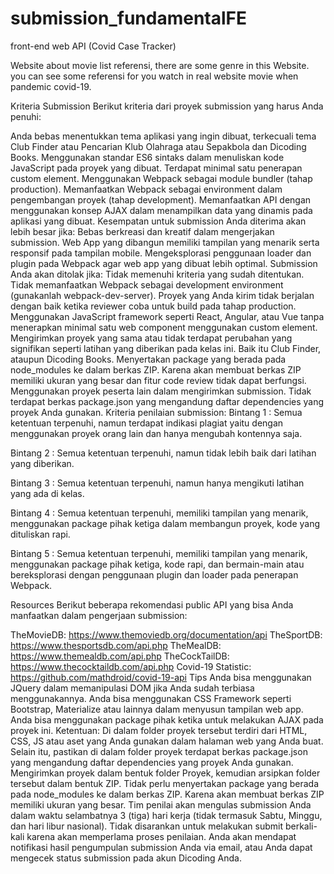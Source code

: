 # submission_fundamentalFE

front-end web API (Covid Case Tracker)

Website about movie list referensi, there are some genre in this Website. you can see some referensi for you watch in real website movie when pandemic covid-19.

Kriteria Submission
Berikut kriteria dari proyek submission yang harus Anda penuhi:

Anda bebas menentukkan tema aplikasi yang ingin dibuat, terkecuali tema Club Finder atau Pencarian Klub Olahraga atau Sepakbola dan Dicoding Books.
Menggunakan standar ES6 sintaks dalam menuliskan kode JavaScript pada proyek yang dibuat.
Terdapat minimal satu penerapan custom element.
Menggunakan Webpack sebagai module bundler (tahap production).
Memanfaatkan Webpack sebagai environment dalam pengembangan proyek (tahap development).
Memanfaatkan API dengan menggunakan konsep AJAX dalam menampilkan data yang dinamis pada aplikasi yang dibuat.
Kesempatan untuk submission Anda diterima akan lebih besar jika:
Bebas berkreasi dan kreatif dalam mengerjakan submission.
Web App yang dibangun memiliki tampilan yang menarik serta responsif pada tampilan mobile.
Mengeksplorasi penggunaan loader dan plugin pada Webpack agar web app yang dibuat lebih optimal.
Submission Anda akan ditolak jika:
Tidak memenuhi kriteria yang sudah ditentukan.
Tidak memanfaatkan Webpack sebagai development environment (gunakanlah webpack-dev-server).
Proyek yang Anda kirim tidak berjalan dengan baik ketika reviewer coba untuk build pada tahap production.
Menggunakan JavaScript framework seperti React, Angular, atau Vue tanpa menerapkan minimal satu web component menggunakan custom element.
Mengirimkan proyek yang sama atau tidak terdapat perubahan yang signifikan seperti latihan yang diberikan pada kelas ini. Baik itu Club Finder, ataupun Dicoding Books.
Menyertakan package yang berada pada node_modules ke dalam berkas ZIP. Karena akan membuat berkas ZIP memiliki ukuran yang besar dan fitur code review tidak dapat berfungsi.
Menggunakan proyek peserta lain dalam mengirimkan submission.
Tidak terdapat berkas package.json yang mengandung daftar dependencies yang proyek Anda gunakan.
Kriteria penilaian submission:
Bintang 1 : Semua ketentuan terpenuhi, namun terdapat indikasi plagiat yaitu dengan menggunakan proyek orang lain dan hanya mengubah kontennya saja.

Bintang 2 : Semua ketentuan terpenuhi, namun tidak lebih baik dari latihan yang diberikan.

Bintang 3 : Semua ketentuan terpenuhi, namun hanya mengikuti latihan yang ada di kelas.

Bintang 4 : Semua ketentuan terpenuhi, memiliki tampilan yang menarik, menggunakan package pihak ketiga dalam membangun proyek, kode yang dituliskan rapi.

Bintang 5 : Semua ketentuan terpenuhi, memiliki tampilan yang menarik, menggunakan package pihak ketiga, kode rapi, dan bermain-main atau bereksplorasi dengan penggunaan plugin dan loader pada penerapan Webpack.

Resources
Berikut beberapa rekomendasi public API yang bisa Anda manfaatkan dalam pengerjaan submission:

TheMovieDB: https://www.themoviedb.org/documentation/api
TheSportDB: https://www.thesportsdb.com/api.php
TheMealDB: https://www.themealdb.com/api.php
TheCockTailDB: https://www.thecocktaildb.com/api.php
Covid-19 Statistic: https://github.com/mathdroid/covid-19-api
Tips
Anda bisa menggunakan JQuery dalam memanipulasi DOM jika Anda sudah terbiasa menggunakannya.
Anda bisa menggunakan CSS Framework seperti Bootstrap, Materialize atau lainnya dalam menyusun tampilan web app.
Anda bisa menggunakan package pihak ketika untuk melakukan AJAX pada proyek ini.
Ketentuan:
Di dalam folder proyek tersebut terdiri dari HTML, CSS, JS atau aset yang Anda gunakan dalam halaman web yang Anda buat.
Selain itu, pastikan di dalam folder proyek terdapat berkas package.json yang mengandung daftar dependencies yang proyek Anda gunakan.
Mengirimkan proyek dalam bentuk folder Proyek, kemudian arsipkan folder tersebut dalam bentuk ZIP.
Tidak perlu menyertakan package yang berada pada node_modules ke dalam berkas ZIP. Karena akan membuat berkas ZIP memiliki ukuran yang besar.
Tim penilai akan mengulas submission Anda dalam waktu selambatnya 3 (tiga) hari kerja (tidak termasuk Sabtu, Minggu, dan hari libur nasional).
Tidak disarankan untuk melakukan submit berkali-kali karena akan memperlama proses penilaian.
Anda akan mendapat notifikasi hasil pengumpulan submission Anda via email, atau Anda dapat mengecek status submission pada akun Dicoding Anda.
